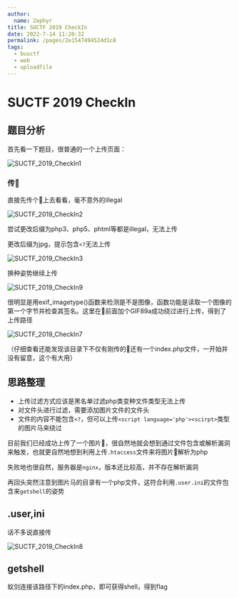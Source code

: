 ```yaml
---
author: 
  name: Zephyr
title: SUCTF 2019 CheckIn
date: 2022-7-14 11:20:32
permalink: /pages/2e1547494524d1c8
tags: 
  - buuctf
  - web
  - uploadfile
---
```


# SUCTF 2019 CheckIn

## 题目分析

首先看一下题目，很普通的一个上传页面：

![SUCTF_2019_CheckIn1](https://cdn.jsdelivr.net/gh/Zephyrccc/ImageHostingService/Blog/SUCTF_2019_CheckIn1.png)

### 传🐎

直接先传个🐎上去看看，毫不意外的illegal

![SUCTF_2019_CheckIn2](https://cdn.jsdelivr.net/gh/Zephyrccc/ImageHostingService/Blog/SUCTF_2019_CheckIn2.png)

尝试更改后缀为php3、php5、phtml等都是illegal，无法上传

更改后缀为jpg，提示包含`<?`无法上传

![SUCTF_2019_CheckIn3](https://cdn.jsdelivr.net/gh/Zephyrccc/ImageHostingService/Blog/SUCTF_2019_CheckIn3.png)

换种姿势继续上传

![SUCTF_2019_CheckIn9](https://cdn.jsdelivr.net/gh/Zephyrccc/ImageHostingService/Blog/SUCTF_2019_CheckIn9.png)

很明显是用exif_imagetype()函数来检测是不是图像，函数功能是读取一个图像的第一个字节并检查其签名。这里在🐎前面加个GIF89a成功绕过进行上传，得到了上传路径

![SUCTF_2019_CheckIn7](https://cdn.jsdelivr.net/gh/Zephyrccc/ImageHostingService/Blog/SUCTF_2019_CheckIn7.png)

（仔细查看还能发现该目录下不仅有刚传的🐎还有一个index.php文件，一开始并没有留意，这个有大用）

## 思路整理

- 上传过滤方式应该是黑名单过滤php类变种文件类型无法上传
- 对文件头进行过滤，需要添加图片文件的文件头
- 文件的内容不能包含`<?`，但可以上传`<script language='php'><scirpt>`类型的图片马来绕过

目前我们已经成功上传了一个图片🐎，很自然地就会想到通过文件包含或解析漏洞来触发，也就更自然地想到利用上传`.htaccess`文件来将图片🐎解析为php

失败地也很自然，服务器是`nginx`，版本还比较高，并不存在解析漏洞

再回头突然注意到图片马的目录有一个php文件，这符合利用`.user.ini`的文件包含来`getshell`的姿势

## .user,ini

话不多说直接传

![SUCTF_2019_CheckIn8](https://cdn.jsdelivr.net/gh/Zephyrccc/ImageHostingService/Blog/SUCTF_2019_CheckIn8.png)

## getshell

蚁剑连接该路径下的index.php，即可获得shell，得到flag
